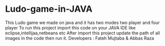 # Ludo-game-in-JAVA
This Ludo game we made on java and it has two modes two player and four player
To run this project import this code on your JAVA IDE like eclipse,intellijaa,netbeans etc
After import this project update the path of all images in the code then run it.
Developers : Fateh Mujtaba & Abbas Raza
